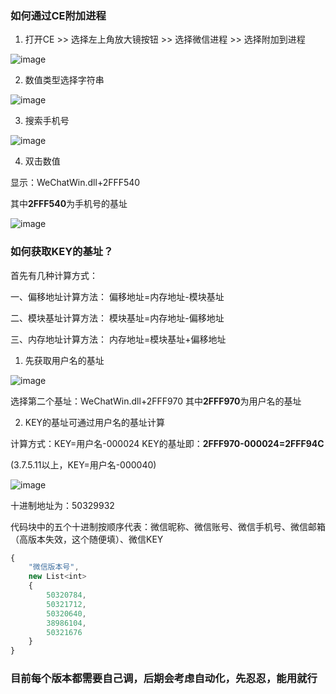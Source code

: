 ### 如何通过CE附加进程

1. 打开CE >> 选择左上角放大镜按钮 >> 选择微信进程 >> 选择附加到进程

![image](https://user-images.githubusercontent.com/33925462/236711293-b6ab38b1-588c-4c12-988d-efb65978c781.png)

2. 数值类型选择字符串

![image](https://user-images.githubusercontent.com/33925462/236711574-71b26442-ea49-4069-a3e4-57b9143d14eb.png)

3. 搜索手机号

![image](https://user-images.githubusercontent.com/33925462/236711647-320223ce-bd80-4a1b-b3e0-3614bca1f46f.png)

4. 双击数值

显示：WeChatWin.dll+2FFF540

其中**2FFF540**为手机号的基址

![image](https://user-images.githubusercontent.com/33925462/236711702-516d2c73-0c40-4af7-a462-cf6c7e9952c7.png)

### 如何获取KEY的基址？

首先有几种计算方式：

一、偏移地址计算方法：
偏移地址=内存地址-模块基址

二、模块基址计算方法：
模块基址=内存地址-偏移地址

三、内存地址计算方法：
内存地址=模块基址+偏移地址

1. 先获取用户名的基址

![image](https://user-images.githubusercontent.com/33925462/236711818-8d54b562-6250-4a49-935d-024091823c0e.png)

选择第二个基址：WeChatWin.dll+2FFF970
其中**2FFF970**为用户名的基址

2. KEY的基址可通过用户名的基址计算

计算方式：KEY=用户名-000024
KEY的基址即：**2FFF970-000024=2FFF94C**

(3.7.5.11以上，KEY=用户名-000040)

![image](https://user-images.githubusercontent.com/33925462/236711975-db8b891c-68a6-4a72-820e-af53f57a3e39.png)

十进制地址为：50329932

代码块中的五个十进制按顺序代表：微信昵称、微信账号、微信手机号、微信邮箱（高版本失效，这个随便填）、微信KEY

```jsx
{
	"微信版本号",
	new List<int>
	{
		50320784,
		50321712,
		50320640,
		38986104,
		50321676
	}
}
```

### 目前每个版本都需要自己调，后期会考虑自动化，先忍忍，能用就行
